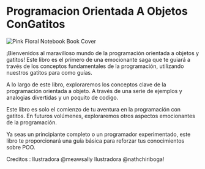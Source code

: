 # Programacion Orientada A Objetos ConGatitos

![Pink Floral Notebook Book Cover](https://user-images.githubusercontent.com/45703686/229179154-3b5126c8-a392-4faa-822a-e20ed572a72d.jpg)


¡Bienvenidos al maravilloso mundo de la programación orientada a objetos y gatitos! Este libro es el primero de una emocionante saga que te guiará a través de los conceptos fundamentales de la programación, utilizando nuestros gatitos para como guías.

A lo largo de este libro, exploraremos los conceptos clave de la programación orientada a objeto. A través de una serie de ejemplos y analogias divertidas y un poquito de codigo.

Este libro es solo el comienzo de tu aventura en la programación con gatitos. En futuros volúmenes, exploraremos otros aspectos emocionantes de la programación.

Ya seas un principiante completo o un programador experimentado, este libro te proporcionará una guía básica para reforzar tus conocimientos sobre POO.


Creditos : 
Ilustradora @meawsally
Ilustradora @nathchiriboga!
